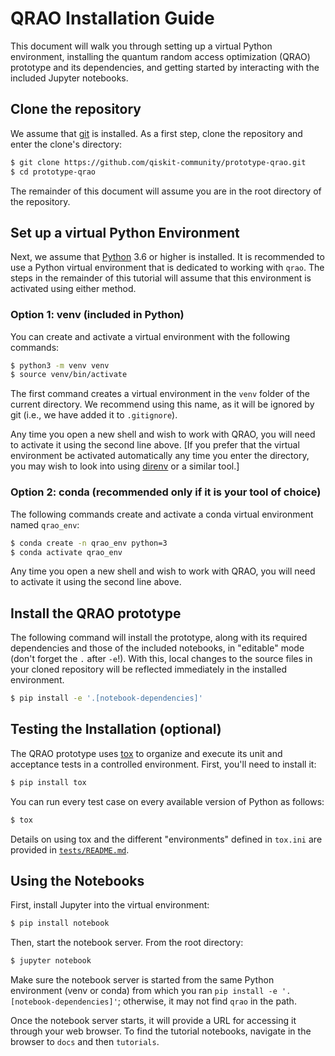 # QRAO Installation Guide

This document will walk you through setting up a virtual Python environment, installing the quantum random access optimization (QRAO) prototype and its dependencies, and getting started by interacting with the included Jupyter notebooks.

## Clone the repository

We assume that [git](https://git-scm.com/) is installed.  As a first step, clone the repository and enter the clone's directory:

```sh
$ git clone https://github.com/qiskit-community/prototype-qrao.git
$ cd prototype-qrao
```

The remainder of this document will assume you are in the root directory of the repository.

## Set up a virtual Python Environment

Next, we assume that [Python](https://www.python.org/) 3.6 or higher is installed.  It is recommended to use a Python virtual environment that is dedicated to working with `qrao`.  The steps in the remainder of this tutorial will assume that this environment is activated using either method.

### Option 1: venv (included in Python)

You can create and activate a virtual environment with the following commands:

```sh
$ python3 -m venv venv
$ source venv/bin/activate
```

The first command creates a virtual environment in the `venv` folder of the current directory.  We recommend using this name, as it will be ignored by git (i.e., we have added it to `.gitignore`).

Any time you open a new shell and wish to work with QRAO, you will need to activate it using the second line above.  [If you prefer that the virtual environment be activated automatically any time you enter the directory, you may wish to look into using [direnv](https://direnv.net/) or a similar tool.]

### Option 2: conda (recommended only if it is your tool of choice)

The following commands create and activate a conda virtual environment named `qrao_env`:

```sh
$ conda create -n qrao_env python=3
$ conda activate qrao_env
```

Any time you open a new shell and wish to work with QRAO, you will need to activate it using the second line above.

## Install the QRAO prototype

The following command will install the prototype, along with its required dependencies and those of the included notebooks, in "editable" mode (don't forget the `.` after `-e`!). With this, local changes to the source files in your cloned repository will be reflected immediately in the installed environment.

```sh
$ pip install -e '.[notebook-dependencies]'
```

## Testing the Installation (optional)

The QRAO prototype uses [tox](https://github.com/tox-dev/tox) to organize and execute its unit and acceptance tests in a controlled environment.  First, you'll need to install it:

```sh
$ pip install tox
```

You can run every test case on every available version of Python as follows:

```sh
$ tox
```

Details on using tox and the different "environments" defined in `tox.ini` are provided in [`tests/README.md`](tests/README.md).

## Using the Notebooks

First, install Jupyter into the virtual environment:

```sh
$ pip install notebook
```

Then, start the notebook server.  From the root directory:

```sh
$ jupyter notebook
```

Make sure the notebook server is started from the same Python environment (venv or conda) from which you ran `pip install -e '.[notebook-dependencies]'`; otherwise, it may not find `qrao` in the path.

Once the notebook server starts, it will provide a URL for accessing it through your web browser.  To find the tutorial notebooks, navigate in the browser to `docs` and then `tutorials`.

